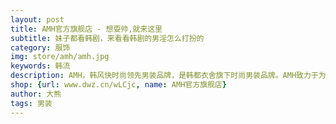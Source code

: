 ```yaml
---
layout: post
title: AMH官方旗舰店 - 想耍帅,就来这里
subtitle: 妹子都看韩剧，来看看韩剧的男淫怎么打扮的
category: 服饰
img: store/amh/amh.jpg
keywords: 韩流
description: AMH，韩风快时尚领先男装品牌，是韩都衣舍旗下时尚男装品牌。AMH致力于为18—28岁年轻男士打造纯粹的韩风时尚服装，其品牌理念与韩风时尚潮流完美结合，将现代都市时尚男性活力、自信的魅力气质体现的淋漓尽致，倍受众多时尚型男的推崇
shop: {url: www.dwz.cn/wLCjc, name: AMH官方旗舰店}
author: 大熊
tags: 男装
---
```


